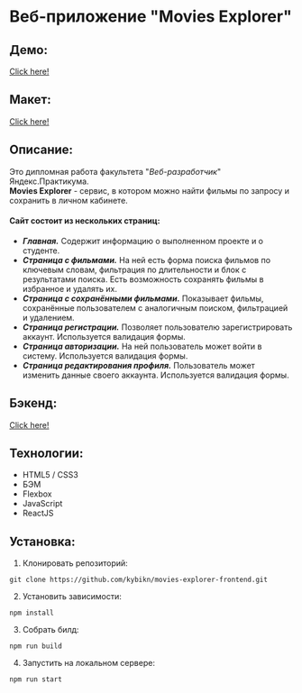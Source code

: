 # Веб-приложение **"Movies Explorer"**
## Демо:
[Click here!](https://movies-kybikn.nomoredomains.rocks/)

## Макет:
[Click here!](https://disk.yandex.ru/d/OnZflT4N7trFsQ)

## Описание:
Это дипломная работа факультета "*Веб-разработчик*" Яндекс.Практикума. <br>
**Movies Explorer** - сервис, в котором можно найти фильмы по запросу и сохранить в личном кабинете.
 #### Сайт состоит из нескольких страниц:
  - ***Главная.*** Содержит информацию о выполненном проекте и о студенте.
  - ***Страница с фильмами.*** На ней есть форма поиска фильмов по ключевым словам, фильтрация по длительности и блок с результатами поиска. Есть возможность сохранять фильмы в избранное и удалять их.
  - ***Страница с сохранёнными фильмами.*** Показывает фильмы, сохранённые пользователем с аналогичным поиском, фильтрацией и удалением.
  - ***Страница регистрации.*** Позволяет пользователю зарегистрировать аккаунт. Используется валидация формы.
  - ***Страница авторизации.*** На ней пользователь может войти в систему. Используется валидация формы.
  - ***Страница редактирования профиля.*** Пользователь может изменить данные своего аккаунта. Используется валидация формы.

## Бэкенд:
[Click here!](https://github.com/kybikn/movies-explorer-api)

## Технологии:
- HTML5 / CSS3
- БЭМ
- Flexbox
- JavaScript
- ReactJS

## Установка:
1. Клонировать репозиторий:

````
git clone https://github.com/kybikn/movies-explorer-frontend.git
````

2. Установить зависимости:

````
npm install
````
    
3. Собрать билд:

````
npm run build
````
    
4. Запустить на локальном сервере:

````
npm run start
````
